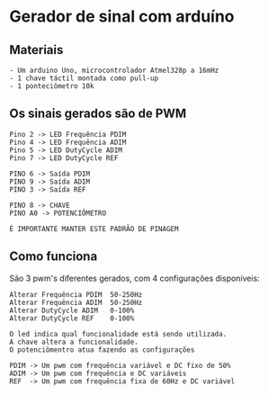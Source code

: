 # Gerador de sinal com arduíno

## Materiais
    - Um arduino Uno, microcontrolador Atmel328p a 16mHz
    - 1 chave táctil montada como pull-up
    - 1 ponteciômetro 10k

## Os sinais gerados são de PWM

    Pino 2 -> LED Frequência PDIM
    Pino 4 -> LED Frequência ADIM
    Pino 5 -> LED DutyCycle ADIM
    Pino 7 -> LED DutyCycle REF

    PINO 6 -> Saída PDIM
    PINO 9 -> Saída ADIM
    PINO 3 -> Saída REF

    PINO 8 -> CHAVE
    PINO A0 -> POTENCIÔMETRO

    É IMPORTANTE MANTER ESTE PADRÃO DE PINAGEM

## Como funciona
São 3 pwm's diferentes gerados, com 4 configurações disponíveis:

    Alterar Frequência PDIM  50-250Hz
    Alterar Frequência ADIM  50-250Hz
    Alterar DutyCycle ADIM   0-100%
    Alterar DutyCycle REF    0-100%

    O led indica qual funcionalidade está sendo utilizada.
    A chave altera a funcionalidade.
    O potenciômentro atua fazendo as configurações

    PDIM -> Um pwm com frequência variável e DC fixo de 50%
    ADIM -> Um pwm com frequência e DC variáveis
    REF  -> Um pwm com frequência fixa de 60Hz e DC variável